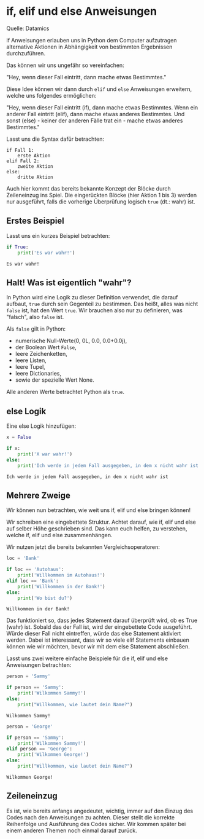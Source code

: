 # if, elif und else Anweisungen

Quelle: Datamics


if Anweisungen erlauben uns in Python dem Computer aufzutragen alternative Aktionen in Abhängigkeit von bestimmten Ergebnissen durchzuführen.

Das können wir uns ungefähr so vereinfachen:

"Hey, wenn dieser Fall eintritt, dann mache etwas Bestimmtes."

Diese Idee können wir dann durch `elif` und `else` Anweisungen erweitern, welche uns folgendes ermöglichen:

"Hey, wenn dieser Fall eintritt (if), dann mache etwas Bestimmtes. Wenn ein anderer Fall eintritt (elif), dann mache etwas anderes Bestimmtes. Und sonst (else) - keiner der anderen Fälle trat ein - mache etwas anderes Bestimmtes."

Lasst uns die Syntax dafür betrachten: 

    if Fall 1:
        erste Aktion
    elif Fall 2:
        zweite Aktion
    else:
        dritte Aktion
        
Auch hier kommt das bereits bekannte Konzept der Blöcke durch Zeileneinzug ins Spiel. Die eingerückten Blöcke (hier Aktion 1 bis 3) werden nur ausgeführt, falls die vorherige Überprüfung logisch `true` (dt.: wahr) ist. 

## Erstes Beispiel

Lasst uns ein kurzes Beispiel betrachten:


```python
if True:
    print('Es war wahr!')
```

    Es war wahr!


## Halt! Was ist eigentlich "wahr"?


In Python wird eine Logik zu dieser Definition verwendet, die darauf aufbaut, `true` durch sein Gegenteil zu bestimmen. Das heißt, alles was nicht `false` ist, hat den Wert `true`. Wir brauchen also nur zu definieren, was "falsch", also `false` ist.

Als `false` gilt in Python:

* numerische Null-Werte(0, 0L, 0.0, 0.0+0.0j),
* der Boolean Wert `False`,
* leere Zeichenketten,
* leere Listen, 
* leere Tupel,
* leere Dictionaries,
* sowie der spezielle Wert None. 

Alle anderen Werte betrachtet Python als `true`. 

## else Logik

Eine else Logik hinzufügen:


```python
x = False

if x:
    print('X war wahr!')
else:
    print('Ich werde in jedem Fall ausgegeben, in dem x nicht wahr ist')
```

    Ich werde in jedem Fall ausgegeben, in dem x nicht wahr ist


## Mehrere Zweige

Wir können nun betrachten, wie weit uns if, elif und else bringen können!

Wir schreiben eine eingebettete Struktur. Achtet darauf, wie if, elif und else auf selber Höhe geschrieben sind. Das kann euch helfen, zu verstehen, welche if, elif und else zusammenhängen.

Wir nutzen jetzt die bereits bekannten Vergleichsoperatoren:


```python
loc = 'Bank'

if loc == 'Autohaus':
    print('Willkommen im Autohaus!')
elif loc == 'Bank':
    print('Willkommen in der Bank!')
else:
    print('Wo bist du?')
```

    Willkommen in der Bank!


Das funktioniert so, dass jedes Statement darauf überprüft wird, ob es True (wahr) ist. Sobald das der Fall ist, wird der eingebettete Code ausgeführt. Würde dieser Fall nicht eintreffen, würde das else Statement aktiviert werden. Dabei ist interessant, dass wir so viele elif Statements einbauen können wie wir möchten, bevor wir mit dem else Statement abschließen.

Lasst uns zwei weitere einfache Beispiele für die if, elif und else Anweisungen betrachten:


```python
person = 'Sammy'

if person == 'Sammy':
    print('Wilkommen Sammy!')
else:
    print("Willkommen, wie lautet dein Name?")
```

    Wilkommen Sammy!



```python
person = 'George'

if person == 'Sammy':
    print('Wilkommen Sammy!')
elif person == 'George':
    print('Wilkommen George!')
else:
    print("Willkommen, wie lautet dein Name?")
```

    Wilkommen George!


## Zeileneinzug

Es ist, wie bereits anfangs angedeutet, wichtig, immer auf den Einzug des Codes nach den Anweisungen zu achten. Dieser stellt die korrekte Reihenfolge und Ausführung des Codes sicher. Wir kommen später bei einem anderen Themen noch einmal darauf zurück.
